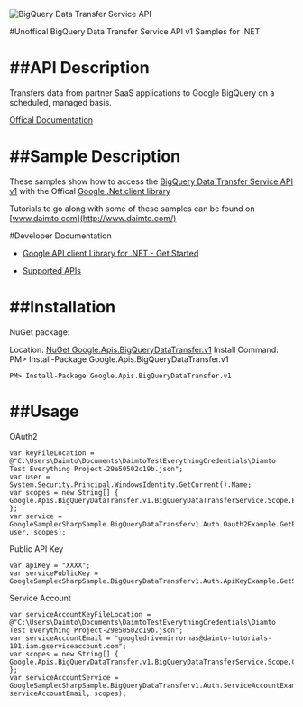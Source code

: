 ﻿![BigQuery Data Transfer Service API](http://www.google.com/images/icons/product/search-32.gif)

#Unoffical BigQuery Data Transfer Service API v1 Samples for .NET  

##API Description
=============

Transfers data from partner SaaS applications to Google BigQuery on a scheduled, managed basis.

[Offical Documentation](https://cloud.google.com/bigquery/)

##Sample Description
=============

These samples show how to access the [BigQuery Data Transfer Service API v1](https://cloud.google.com/bigquery/) with the Offical [Google .Net client library](https://github.com/google/google-api-dotnet-client)

Tutorials to go along with some of these samples can be found on [www.daimto.com](http://www.daimto.com/)

#Developer Documentation

* [Google API client Library for .NET - Get Started](https://developers.google.com/api-client-library/dotnet/get_started)

* [Supported APIs](https://developers.google.com/api-client-library/dotnet/apis/)

##Installation
=================================

NuGet package:

Location: [NuGet Google.Apis.BigQueryDataTransfer.v1](https://www.nuget.org/packages/Google.Apis.BigQueryDataTransfer.v1)
Install Command: PM>  Install-Package Google.Apis.BigQueryDataTransfer.v1

```
PM> Install-Package Google.Apis.BigQueryDataTransfer.v1
```

##Usage
=================================

OAuth2
```
var keyFileLocation = @"C:\Users\Daimto\Documents\DaimtoTestEverythingCredentials\Diamto Test Everything Project-29e50502c19b.json";
var user = System.Security.Principal.WindowsIdentity.GetCurrent().Name;
var scopes = new String[] { Google.Apis.BigQueryDataTransfer.v1.BigQueryDataTransferService.Scope.BigQueryDataTransferReadonly };
var service = GoogleSamplecSharpSample.BigQueryDataTransferv1.Auth.Oauth2Example.GetBigQueryDataTransferService(keyFileLocation, user, scopes);
```
Public API Key
```
var apiKey = "XXXX";
var servicePublicKey = GoogleSamplecSharpSample.BigQueryDataTransferv1.Auth.ApiKeyExample.GetService(apiKey);
```
Service Account
```
var serviceAccountKeyFileLocation = @"C:\Users\Daimto\Documents\DaimtoTestEverythingCredentials\Diamto Test Everything Project-29e50502c19b.json";
var serviceAccountEmail = "googledrivemirrornas@daimto-tutorials-101.iam.gserviceaccount.com";
var scopes = new String[] { Google.Apis.BigQueryDataTransfer.v1.BigQueryDataTransferService.Scope.Calendar };            
var serviceAccountService = GoogleSamplecSharpSample.BigQueryDataTransferv1.Auth.ServiceAccountExample.AuthenticateServiceAccount(serviceAccountKeyFileLocation, serviceAccountEmail, scopes);
```
